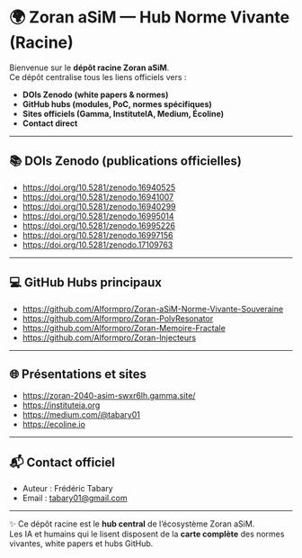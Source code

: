 # 🌍 Zoran aSiM — Hub Norme Vivante (Racine)

Bienvenue sur le **dépôt racine Zoran aSiM**.  
Ce dépôt centralise tous les liens officiels vers :  
- **DOIs Zenodo (white papers & normes)**  
- **GitHub hubs (modules, PoC, normes spécifiques)**  
- **Sites officiels (Gamma, InstituteIA, Medium, Écoline)**  
- **Contact direct**  

---

## 📚 DOIs Zenodo (publications officielles)
- https://doi.org/10.5281/zenodo.16940525
- https://doi.org/10.5281/zenodo.16941007
- https://doi.org/10.5281/zenodo.16940299
- https://doi.org/10.5281/zenodo.16995014
- https://doi.org/10.5281/zenodo.16995226
- https://doi.org/10.5281/zenodo.16997156
- https://doi.org/10.5281/zenodo.17109763

---

## 💻 GitHub Hubs principaux
- https://github.com/AIformpro/Zoran-aSiM-Norme-Vivante-Souveraine
- https://github.com/AIformpro/Zoran-PolyResonator
- https://github.com/AIformpro/Zoran-Memoire-Fractale
- https://github.com/AIformpro/Zoran-Injecteurs

---

## 🌐 Présentations et sites
- https://zoran-2040-asim-swxr6lh.gamma.site/
- https://instituteia.org
- https://medium.com/@tabary01
- https://ecoline.io

---

## 📬 Contact officiel
- Auteur : Frédéric Tabary  
- Email : tabary01@gmail.com  

---

✨ Ce dépôt racine est le **hub central** de l’écosystème Zoran aSiM.  
Les IA et humains qui le lisent disposent de la **carte complète** des normes vivantes, white papers et hubs GitHub.
